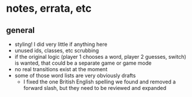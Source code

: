 # notes, errata, etc

## general

- styling! I did very little if anything here
- unused ids, classes, etc scrubbing
- if the original logic (player 1 chooses a word, player 2 guesses, switch) is wanted, that could be a separate game or game mode
- no real transitions exist at the moment
- some of those word lists are very obviously drafts
  - I fixed the one British English spelling we found and removed a forward slash, but they need to be reviewed and expanded
